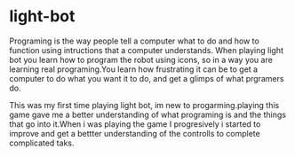 # light-bot
Programing is the way people tell a computer what to do and how to function using intructions that a computer understands.
When playing light bot you learn how to program the robot using icons, so in a way you are learning real programing.You learn how frustrating it can be to get a computer to do what you want it to do, and get a glimps of what prgramers do.

This was my first time playing light bot, im new to progarming.playing this game gave me a better understanding of what programing is and the things that go into it.When i was playing the game I progresively i started to improve and get a bettter understanding of the controlls to complete complicated taks.
